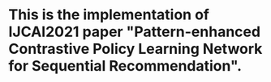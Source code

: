 # This is the implementation of IJCAI2021 paper "Pattern-enhanced Contrastive Policy Learning Network for Sequential Recommendation".

